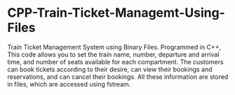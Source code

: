 # CPP-Train-Ticket-Managemt-Using-Files
Train Ticket Management System using Binary Files. Programmed in C++, This code allows you to set the train name, number, departure and arrival time, and number of seats available for each compartment. The customers can book tickets according to their desire, can view their bookings and reservations, and can cancel their bookings. All these information are stored in files, which are accessed using fstream.
